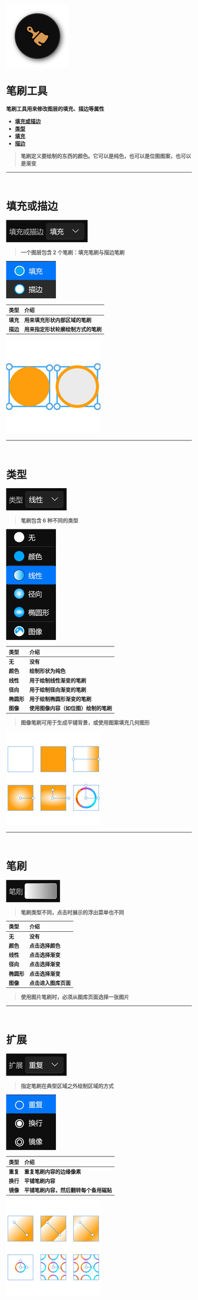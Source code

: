 ﻿![Image](Images/Tools_BrushTool.png)
# **笔刷工具**
**笔刷工具用来修改图层的填充、描边等属性**
- [**填充或描边**](#填充或描边)
- [**类型**](#类型)
- [**填充**](#填充)
- [**描边**](#描边)

> **笔刷定义要绘制的东西的颜色。它可以是纯色，也可以是位图图案，也可以是渐变**


---
<br/>

# **填充或描边**
![Image](Images/Tools_BrushTool_FillOrStroke.jpg)
> **一个图层包含 2 个笔刷：填充笔刷与描边笔刷**

![Image](Images/Tools_BrushTool_FillOrStroke_Second.jpg)

|**类型**|**介绍**|
|:-|:-|
|**填充**|**用来填充形状内部区域的笔刷**|
|**描边**|**用来指定形状轮廓绘制方式的笔刷**|

![Image](Images/Tools_BrushTool_FillOrStroke_Third.jpg)


---
<br/>

# **类型**
![Image](Images/Tools_BrushTool_Type.jpg)
> **笔刷包含 6 种不同的类型**

![Image](Images/Tools_BrushTool_Type_Second.jpg)

|**类型**|**介绍**|
|:-|:-|
|**无**|**没有**|
|**颜色**|**绘制形状为纯色**|
|**线性**|**用于绘制线性渐变的笔刷**|
|**径向**|**用于绘制径向渐变的笔刷**|
|**椭圆形**|**用于绘制椭圆形渐变的笔刷**|
|**图像**|**使用图像内容（如位图）绘制的笔刷**|

> **图像笔刷可用于生成平铺背景，或使用图案填充几何图形**

![Image](Images/Tools_BrushTool_Type_Third.jpg)


---
<br/>

# **笔刷**
![Image](Images/Tools_BrushTool_Brush.jpg)
> **笔刷类型不同，点击时展示的浮出菜单也不同**

|**类型**|**介绍**|
|:-|:-|
|**无**|**没有**|
|**颜色**|**点击选择颜色**|
|**线性**|**点击选择渐变**|
|**径向**|**点击选择渐变**|
|**椭圆形**|**点击选择渐变**|
|**图像**|**点击进入图库页面**|

> **使用图片笔刷时，必须从图库页面选择一张图片**


---
<br/>

# **扩展**
![Image](Images/Tools_BrushTool_Extend.jpg)
> **指定笔刷在典型区域之外绘制区域的方式**

![Image](Images/Tools_BrushTool_Extend_Second.jpg)

|**类型**|**介绍**|
|:-|:-|
|**重复**|**重复笔刷内容的边缘像素**|
|**换行**|**平铺笔刷内容**|
|**镜像**|**平铺笔刷内容，然后翻转每个备用磁贴**| 

![Image](Images/Tools_BrushTool_Extend_Third.jpg)